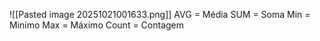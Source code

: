 ![[Pasted image 20251021001633.png]]
AVG = Média
SUM = Soma
Min = Minimo
Max = Máximo
Count = Contagem